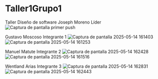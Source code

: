 # Taller1Grupo1
Taller Diseño de software
Joseph Moreno Líder
![Captura de pantalla primer push](https://github.com/user-attachments/assets/45d56aee-4fde-47d3-a2b2-f9c05263b387)

Gustavo Moscoso Integrante 1
![Captura de pantalla 2025-05-14 161403](https://github.com/user-attachments/assets/5eca990a-f354-4330-80e7-f3e6f0780e8b)
![Captura de pantalla 2025-05-14 161253](https://github.com/user-attachments/assets/3769927e-8983-40da-815d-d161029bc315)

Manuel Matute Integrante 2
![Captura de pantalla 2025-05-14 162428](https://github.com/user-attachments/assets/bcf17f21-2ea8-439d-9261-bba60b6e9729)
![Captura de pantalla 2025-05-14 161516](https://github.com/user-attachments/assets/79206f0b-c87f-42b7-840a-adfed2186aca)

Wentland Arias Integrante 3
![Captura de pantalla 2025-05-14 162831](https://github.com/user-attachments/assets/84bb6577-a083-4731-9dd4-f2550022d128)
![Captura de pantalla 2025-05-14 162443](https://github.com/user-attachments/assets/d092fcda-f3ef-422e-83ce-049e01018d9f)
